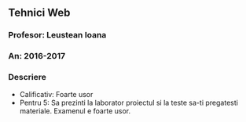 ## Tehnici Web
### Profesor: Leustean Ioana
### An: 2016-2017
### Descriere
* Calificativ: Foarte usor
* Pentru 5: Sa prezinti la laborator proiectul si la teste sa-ti pregatesti materiale. Examenul e foarte usor.